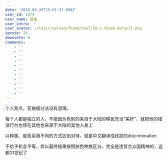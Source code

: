 ```yaml
---
date: '2018-04-26T15:01:37.098Z'
user_id: 1874
user_name: 蓝雀
user_intro: ''
user_avatar: /static/upload/thumb/small50-u-thumb-default.png
upvote: 29
downvote: 0
comments:
    - ''
    - ''
    - ''
    - ''
    - ''
    - ''
    - ''
    - ''
    - ''
    - ''
    - ''
---
```


个人观点，亚裔细分法没有道理。

每个人都是独立的人，不能因为有别的来自于大陆的移民充当“美奸”，就把他的错误行为也怪在其他也来源于大陆的其他人身上

以种族、肤色采用不同的方式区别对待，就是中文翻译成歧视的discrimination

不给予机会平等，将以最终结果按照肤色种族区分，完全是违背合众国精神的，这都21世纪了
